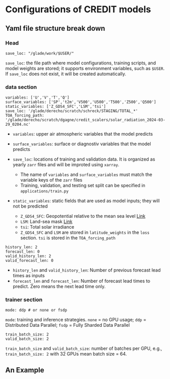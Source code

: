 # Configurations of CREDIT models

## Yaml file structure break down

### Head

```
save_loc: "/glade/work/$USER/"
```
`save_loc`: the file path where model configurations, training scripts, and model weights are stored; it supports environment variables, such as `$USER`. If `save_loc` does not exist, it will be created automatically.

### data section

```
variables: ['U','V','T','Q']
surface_variables: ['SP','t2m','V500','U500','T500','Z500','Q500']
static_variables: ['Z_GDS4_SFC','LSM','tsi']
save_loc: '/glade/derecho/scratch/schreck/STAGING/TOTAL_*'
TOA_forcing_path: '/glade/derecho/scratch/dgagne/credit_scalers/solar_radiation_2024-03-29_0204.nc' 
```

  
* `variables`: upper air atmospheric variables that the model predicts
* `surface_variables`: surface or diagnostiv variables that the model predicts
* `save_loc`: locations of training and validation data. It is organized as yearly `zarr` files and will be improted using `xarray`.
    * The name of `variables` and `surface_variables` must match the variable keys of the `zarr` files 
    * Training, validation, and testing set split can be specified in `applications/train.py`
      
* `static_variables`: static fields that are used as model inputs; they will not be predicted
    * `Z_GDS4_SFC`: Geopotential relative to the mean sea level [Link](https://codes.ecmwf.int/grib/param-db/129)
    * `LSM`: Land-sea mask [Link](https://codes.ecmwf.int/grib/param-db/172)
    * `tsi`: Total solar irradiance
    * `Z_GDS4_SFC` and `LSM` are stored in `latitude_weights` in the `loss` section. `tsi` is stored in the `TOA_forcing_path`
      
```
history_len: 2 
forecast_len: 0
valid_history_len: 2
valid_forecast_len: 0
```  
* `history_len` and `valid_history_len`: Number of previous forecast lead times as inputs
* `forecast_len` and `forecast_len`: Number of forecast lead times to predict. Zero means the next lead time only.

### trainer section

```
mode: ddp # or none or fsdp
```

`mode`: training and inference strategies. `none` = no GPU usage; `ddp` = Distributed Data Parallel; `fsdp` = Fully Sharded Data Parallel

```
train_batch_size: 2
valid_batch_size: 2
```
`train_batch_size` and `valid_batch_size`: number of batches per GPU, e.g., `train_batch_size: 2` with 32 GPUs mean batch size = 64.

## An Example







